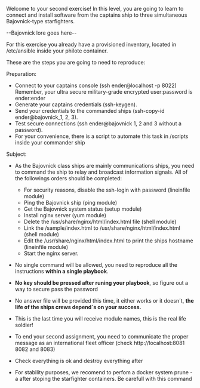 Welcome to your second exercise!
In this level, you are going to learn to connect and install software from the
captains ship to three simultaneous Bajovnick-type starfighters.

--Bajovnick lore goes here--

For this exercise you already have a provisioned inventory,
located in /etc/ansible inside your philote container.

These are the steps you are going to need to reproduce:

Preparation:

- Connect to your captains console (ssh ender@localhost -p 8022) Remember,
  your ultra secure military-grade encrypted user:password is ender:ender
- Generate your captains credentials (ssh-keygen).
- Send your credentials to the commanded ships (ssh-copy-id ender@bajovnick_1, 2, 3).
- Test secure connections (ssh ender@bajovnick 1, 2 and 3 without a password).
- For your convenience, there is a script to automate this task in /scripts inside
  your commander ship

Subject:

- As the Bajovnick class ships are mainly communications ships, you need to
  command the ship to relay and broadcast information signals. All of the 
  followings orders should be completed:

  	- For security reasons, disable the ssh-login with password 
	  (lineinfile module) 
	- Ping the Bajovnick ship 
	  (ping module)
	- Get the Bajovnick system status
	  (setup module)
	- Install nginx server
	  (yum module)
	- Delete the /usr/share/nginx/html/index.html file
	  (shell module)
	- Link the /sample/index.html to
	  /usr/share/nginx/html/index.html
	  (shell module)
	- Edit the /usr/share/nginx/html/index.html to print the ships hostname
	  (lineinfile module)
	- Start the nginx server.

- No single command will be allowed, you need to reproduce all the instructions 
  **within a single playbook**.

- **No key should be pressed after runing your playbook**, so figure out a way to 
  secure pass the password

- No answer file will be provided this time, it either works or it doesn´t, 
  **the life of the ships crews depend´s on your success.**
  
- This is the last time you will receive module names, this is the real life soldier!

- To end your second assignment, you need to communicate the proper message as
  an international fleet officer (check http://localhost:8081 8082 and 8083)

- Check everything is ok and destroy everything after

- For stability purposes, we recomend to perfom a docker system prune -a 
  after stoping the starfighter containers. Be carefull with this command
